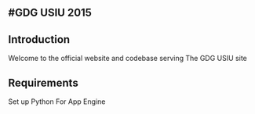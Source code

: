 #GDG USIU 2015
------------------


## Introduction

Welcome to the official website and codebase serving The GDG USIU site

## Requirements
Set up Python For App Engine
